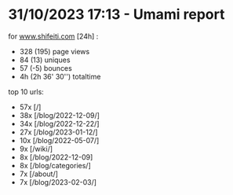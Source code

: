 # 31/10/2023 17:13 - Umami report
for www.shifeiti.com [24h] :

 - 328 (195) page views
 - 84 (13) uniques
 - 57 (-5) bounces
 - 4h  (2h 36' 30'') totaltime


top 10 urls:
 - 57x [/]
 - 38x [/blog/2022-12-09/]
 - 34x [/blog/2022-12-22/]
 - 27x [/blog/2023-01-12/]
 - 10x [/blog/2022-05-07/]
 - 9x [/wiki/]
 - 8x [/blog/2022-12-09]
 - 8x [/blog/categories/]
 - 7x [/about/]
 - 7x [/blog/2023-02-03/]



